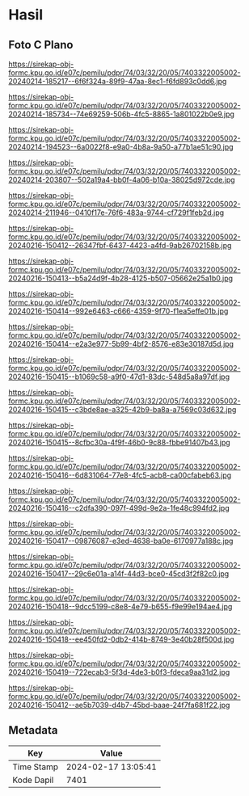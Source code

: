 # Hasil

## Foto C Plano

https://sirekap-obj-formc.kpu.go.id/e07c/pemilu/pdpr/74/03/32/20/05/7403322005002-20240214-185217--6f6f324a-89f9-47aa-8ec1-f6fd893c0dd6.jpg

https://sirekap-obj-formc.kpu.go.id/e07c/pemilu/pdpr/74/03/32/20/05/7403322005002-20240214-185734--74e69259-506b-4fc5-8865-1a801022b0e9.jpg

https://sirekap-obj-formc.kpu.go.id/e07c/pemilu/pdpr/74/03/32/20/05/7403322005002-20240214-194523--6a0022f8-e9a0-4b8a-9a50-a77b1ae51c90.jpg

https://sirekap-obj-formc.kpu.go.id/e07c/pemilu/pdpr/74/03/32/20/05/7403322005002-20240214-203807--502a19a4-bb0f-4a06-b10a-38025d972cde.jpg

https://sirekap-obj-formc.kpu.go.id/e07c/pemilu/pdpr/74/03/32/20/05/7403322005002-20240214-211946--0410f17e-76f6-483a-9744-cf729f1feb2d.jpg

https://sirekap-obj-formc.kpu.go.id/e07c/pemilu/pdpr/74/03/32/20/05/7403322005002-20240216-150412--26347fbf-6437-4423-a4fd-9ab26702158b.jpg

https://sirekap-obj-formc.kpu.go.id/e07c/pemilu/pdpr/74/03/32/20/05/7403322005002-20240216-150413--b5a24d9f-4b28-4125-b507-05662e25a1b0.jpg

https://sirekap-obj-formc.kpu.go.id/e07c/pemilu/pdpr/74/03/32/20/05/7403322005002-20240216-150414--992e6463-c666-4359-9f70-f1ea5effe01b.jpg

https://sirekap-obj-formc.kpu.go.id/e07c/pemilu/pdpr/74/03/32/20/05/7403322005002-20240216-150414--e2a3e977-5b99-4bf2-8576-e83e30187d5d.jpg

https://sirekap-obj-formc.kpu.go.id/e07c/pemilu/pdpr/74/03/32/20/05/7403322005002-20240216-150415--b1069c58-a9f0-47d1-83dc-548d5a8a97df.jpg

https://sirekap-obj-formc.kpu.go.id/e07c/pemilu/pdpr/74/03/32/20/05/7403322005002-20240216-150415--c3bde8ae-a325-42b9-ba8a-a7569c03d632.jpg

https://sirekap-obj-formc.kpu.go.id/e07c/pemilu/pdpr/74/03/32/20/05/7403322005002-20240216-150415--8cfbc30a-4f9f-46b0-9c88-fbbe91407b43.jpg

https://sirekap-obj-formc.kpu.go.id/e07c/pemilu/pdpr/74/03/32/20/05/7403322005002-20240216-150416--6d831064-77e8-4fc5-acb8-ca00cfabeb63.jpg

https://sirekap-obj-formc.kpu.go.id/e07c/pemilu/pdpr/74/03/32/20/05/7403322005002-20240216-150416--c2dfa390-097f-499d-9e2a-1fe48c994fd2.jpg

https://sirekap-obj-formc.kpu.go.id/e07c/pemilu/pdpr/74/03/32/20/05/7403322005002-20240216-150417--09876087-e3ed-4638-ba0e-6170977a188c.jpg

https://sirekap-obj-formc.kpu.go.id/e07c/pemilu/pdpr/74/03/32/20/05/7403322005002-20240216-150417--29c6e01a-a14f-44d3-bce0-45cd3f2f82c0.jpg

https://sirekap-obj-formc.kpu.go.id/e07c/pemilu/pdpr/74/03/32/20/05/7403322005002-20240216-150418--9dcc5199-c8e8-4e79-b655-f9e99e194ae4.jpg

https://sirekap-obj-formc.kpu.go.id/e07c/pemilu/pdpr/74/03/32/20/05/7403322005002-20240216-150418--ee450fd2-0db2-414b-8749-3e40b28f500d.jpg

https://sirekap-obj-formc.kpu.go.id/e07c/pemilu/pdpr/74/03/32/20/05/7403322005002-20240216-150419--722ecab3-5f3d-4de3-b0f3-fdeca9aa31d2.jpg

https://sirekap-obj-formc.kpu.go.id/e07c/pemilu/pdpr/74/03/32/20/05/7403322005002-20240216-150412--ae5b7039-d4b7-45bd-baae-24f7fa681f22.jpg


## Metadata

| Key        | Value               |
| ---------- | ------------------- |
| Time Stamp | 2024-02-17 13:05:41 |
| Kode Dapil | 7401                |



